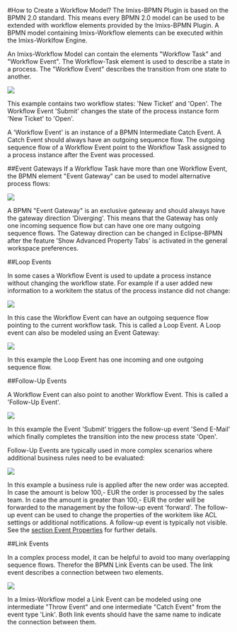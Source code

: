 #How to Create a Workflow Model?
The Imixs-BPMN Plugin is based on the BPMN 2.0 standard. This means every BPMN 2.0 model can be used to be extended with workflow elements provided by the Imixs-BPMN Plugin. A BPMN model containing Imixs-Workflow elements can be executed within the Imixs-Worklfow Engine.

An Imixs-Workflow Model can contain the elements "Workflow Task" and "Workflow Event". The Workflow-Task element is used to describe a state in a process. The "Workflow Event" describes the  transition from one state to another.

<img src="../images/modelling/example_01.png"/>

This example contains two workflow states: 'New Ticket' and 'Open'. The Workflow Event 'Submit' changes the state of the process instance form 'New Ticket' to 'Open'.

A 'Workflow Event' is an instance of a BPMN Intermediate Catch Event. A Catch Event should always have an outgoing sequence flow. The outgoing sequence flow of a Workflow Event point to the Workflow Task assigned to a process instance after the Event was processed. 

##Event Gateways
If a Workflow Task have more than one Workflow Event, the BPMN element "Event Gateway" can be used to model alternative process flows: 

<img src="../images/modelling/example_02.png"/>

A BPMN "Event Gateway" is an exclusive gateway and should always have the gateway direction 'Diverging'. This means that the Gateway has only one incoming sequence flow but can have one ore many outgoing sequence flows. The Gateway direction can be changed in Eclipse-BPMN after the feature 'Show Advanced Property Tabs' is activated in the general workspace preferences. 


##Loop Events

In some cases a Workflow Event is used to update a process instance without changing the workflow state. For example if a user added new information to a workitem the status of the process instance did not change: 

<img src="../images/modelling/example_03.png"/>

In this case the Workflow Event can have an outgoing sequence flow pointing to the current workflow task. This is called a Loop Event. A Loop event can also be modeled using an Event Gateway:

<img src="../images/modelling/example_04.png"/>

In this example the Loop Event has one incoming and one outgoing sequence flow.  


##Follow-Up Events

A Workflow Event can also point to another Workflow Event. This is called a 'Follow-Up Event'. 

<img src="../images/modelling/example_05.png"/>

In this example the Event 'Submit' triggers the follow-up event 'Send E-Mail' which finally completes the transition into the new process state 'Open'.

Follow-Up Events are typically used in more complex scenarios where additional business rules need to be evaluated:

<img src="../images/modelling/example_06.png"/>

In this example a business rule is applied after the new order was accepted. In case the amount is below 100,- EUR the order is processed by the sales team. In case the amount is greater than 100,- EUR the order will be forwarded to the management by the follow-up event 'forward'. The follow-up event can be used to change the properties of the workitem like ACL settings or additional notifications. A follow-up event is typically not visible. See the [section Event Properties](./activities.html) for further details. 
 

##Link Events

In a complex process model, it can be helpful to avoid too many overlapping sequence flows. Therefor the BPMN Link Events can be used. The link event describes a connection between two elements. 

<img src="../images/modelling/example_07.png"/>

In a Imixs-Workflow model a Link Event can be modeled using one intermediate "Throw Event" and one intermediate "Catch Event" from the event type 'Link'. Both link events should have the same name to indicate the connection between them.



 